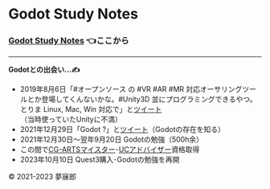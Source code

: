 # Godot Study Notes<a id="TOP"></a>

### [Godot Study Notes](./study_notes.md) 👈ここから

***

**Godotとの出会い...✍**  
* 2019年8月6日「#オープンソース の #VR #AR #MR 対応オーサリングツールとか登場してくんないかな。#Unity3D 並にプログラミングできるやつ。とりま Linux, Mac, Win 対応で」と[ツイート](https://twitter.com/mubirou/status/1158626565040721921)（当時使っていたUnityに不満）  
* 2021年12月29日「Godot ?」と[ツイート](https://twitter.com/mubirou/status/1476124608093102083)（Godotの存在を知る）  
* 2021年12月30日～翌年9月20日 Godotの勉強（500h余）  
* この間で[CG-ARTSマイスター](https://www.cgarts.or.jp/v1/kentei/meister/)･[UCアドバイザー](https://www.aft.or.jp/pages/feature/uc)資格取得  
* 2023年10月10日 Quest3購入･Godotの勉強を再開  

© 2021-2023 夢寐郎
